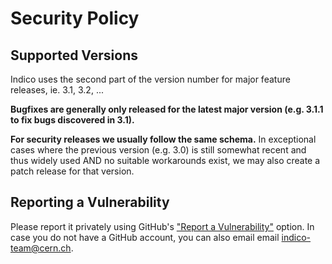 # Security Policy

## Supported Versions

Indico uses the second part of the version number for major feature releases, ie.
3.1, 3.2, ...

**Bugfixes are generally only released for the latest major version (e.g. 3.1.1 to
fix bugs discovered in 3.1).**

**For security releases we usually follow the same schema.** In exceptional cases
where the previous version (e.g. 3.0) is still somewhat recent and thus widely
used AND no suitable workarounds exist, we may also create a patch release for
that version.

## Reporting a Vulnerability

Please report it privately using GitHub's ["Report a Vulnerability"][gh-vuln] option.
In case you do not have a GitHub account, you can also email email indico-team@cern.ch.


[gh-vuln]: https://github.com/indico/indico/security/advisories/new

